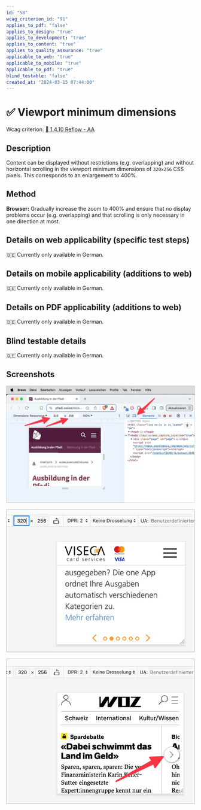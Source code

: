 ```yaml
---
id: "58"
wcag_criterion_id: "91"
applies_to_pdf: "false"
applies_to_design: "true"
applies_to_development: "true"
applies_to_content: "true"
applies_to_quality_assurance: "true"
applicable_to_web: "true"
applicable_to_mobile: "true"
applicable_to_pdf: "true"
blind_testable: "false"
created_at: "2024-03-15 07:44:00"
---
```


# ✅ Viewport minimum dimensions

Wcag criterion: [📜 1.4.10 Reflow - AA](..)

## Description

Content can be displayed without restrictions (e.g. overlapping) and without horizontal scrolling in the viewport minimum dimensions of `320x256` CSS pixels. This corresponds to an enlargement to 400%.

## Method

**Browser:** Gradually increase the zoom to 400% and ensure that no display problems occur (e.g. overlapping) and that scrolling is only necessary in one direction at most.

## Details on web applicability (specific test steps)

🇩🇪 Currently only available in German.

## Details on mobile applicability (additions to web)

🇩🇪 Currently only available in German.

## Details on PDF applicability (additions to web)

🇩🇪 Currently only available in German.

## Blind testable details

🇩🇪 Currently only available in German.

## Screenshots

![Mindest-Dimension setzen im DOM-Inspektor](images/mindest-dimension-setzen-im-dom-inspektor.png)

![Ein Karussell muss man zwar links und rechts scrollen zum Wechseln der Folie, aber die Inhalte der Folie brechen wie gewünscht um. Alles okay!](images/ein-karussell-muss-man-zwar-links-und-rechts-scrollen-zum-wechseln-der-folie-aber-die-inhalte-der-folie-brechen-wie-gewnscht-um-alles-okay.png)

![Dito: die Auswahl eines Artikels scrollt horizontal, aber der Inhalt bricht um.](images/dito-die-auswahl-eines-artikels-scrollt-horizontal-aber-der-inhalt-bricht-um.png)